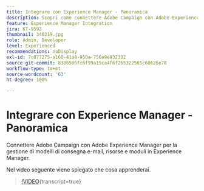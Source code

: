 ```yaml
---
title: Integrare con Experience Manager - Panoramica
description: Scopri come connettere Adobe Campaign con Adobe Experience Manager per gestire i modelli di consegna e-mail, le risorse e i moduli in Experience Manager.
feature: Experience Manager Integration
jira: KT-9592
thumbnail: 340319.jpg
role: Admin, Developer
level: Experienced
recommendations: noDisplay
exl-id: 7c877275-a160-41a8-950a-756e9e932302
source-git-commit: 8386506fc6f99a15ca4f6f265322565c60626e78
workflow-type: tm+mt
source-wordcount: '63'
ht-degree: 100%

---
```


# Integrare con Experience Manager - Panoramica

Connettere Adobe Campaign con Adobe Experience Manager per la gestione di modelli di consegna e-mail, risorse e moduli in Experience Manager.

Nel video seguente viene spiegato che cosa apprenderai.

>[!VIDEO](https://video.tv.adobe.com/v/340319?quality=12&learn=on){transcript=true}

